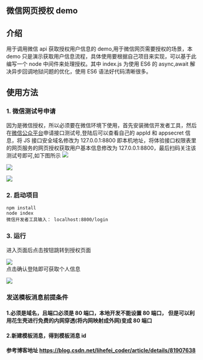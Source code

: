 ## 微信网页授权 demo

## 介绍

用于调用微信 api 获取授权用户信息的 demo,用于微信网页需要授权的场景，本 demo 只是演示获取用户信息流程，具体使用要根据自己项目来实现，可以基于此编写一个 node 中间件来处理授权。其中 index.js 为使用 ES6 的 async,await 解决异步回调地狱问题的优化，使用 ES6 语法好代码清晰很多。

## 使用方法

### 1. 微信测试号申请

因为是微信授权，所以必须要在微信环境下使用，首先安装微信开发者工具，然后在[微信公众平台](https://mp.weixin.qq.com/debug/cgi-bin/sandbox?t=sandbox/login)申请接口测试号,登陆后可以查看自己的 appId 和 appsecret 信息，将 JS 接口安全域名修改为 127.0.0.1:8800 即本机地址，将体验接口权限表里的网页服务的网页授权获取用户基本信息修改为 127.0.0.1:8800，最后扫码关注该测试号即可,如下图所示
![](https://github.com/Xuhengfeng/wxAuthorize/tree/master/images/appId信息.PNG)

![](https://github.com/Xuhengfeng/wxAuthorize/tree/master/images/修改回调页面域名.PNG)

![](https://github.com/Xuhengfeng/wxAuthorize/tree/master/images/关注测试号.png)

### 2. 启动项目

```
npm install
node index
微信开发者工具输入： localhost:8800/login
```

### 3. 运行

<p>进入页面后点击按钮跳转到授权页面


![](https://github.com/Xuhengfeng/wxAuthorize/tree/master/images/微信授权页面.PNG)<br />
点击确认登陆即可获取个人信息

![](https://github.com/Xuhengfeng/wxAuthorize/tree/master/images/个人信息.PNG)</p>

### 发送模板消息前提条件

#### 1.必须是域名，且端口必须是 80 端口，本地开发不能设置 80 端口， 但是可以利用花生壳进行免费的内网穿透(将内网映射成外网)变成 80 端口

#### 2.新建模板消息，得到模板消息 id

#### 参考博客地址 https://blog.csdn.net/lihefei_coder/article/details/81907638
